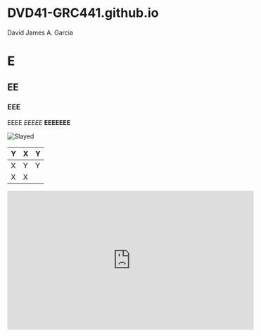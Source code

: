 # DVD41-GRC441.github.io
David James A. Garcia
# E
## EE
### EEE
EEEE
*EEEEE*
**EEEEEEE**

![Slayed]([[https://cdn.comic.studio/images/cookierun/characters/74e1fdba337b0f75bbc519783f14f618/default.png](https://pbs.twimg.com/media/FC0cKvnaAAAVyP5?format=jpg&name=4096x4096)](https://i1.sndcdn.com/artworks-BGypK94ZZv9haLvH-GkwSig-t500x500.jpg)](https://upload.wikimedia.org/wikipedia/en/thumb/0/03/Twice_-_Doughnut.png/220px-Twice_-_Doughnut.png))

| Y | X | Y |
|---|---|---|
| X | Y | Y |
| X | X |   |

<iframe width="560" height="315" src="https://www.youtube-nocookie.com/embed/VcOSUOpACq0?si=d6ymT4HHfZ-P6JwK&amp;controls=0" title="YouTube video player" frameborder="0" allow="accelerometer; autoplay; clipboard-write; encrypted-media; gyroscope; picture-in-picture; web-share" allowfullscreen></iframe>

